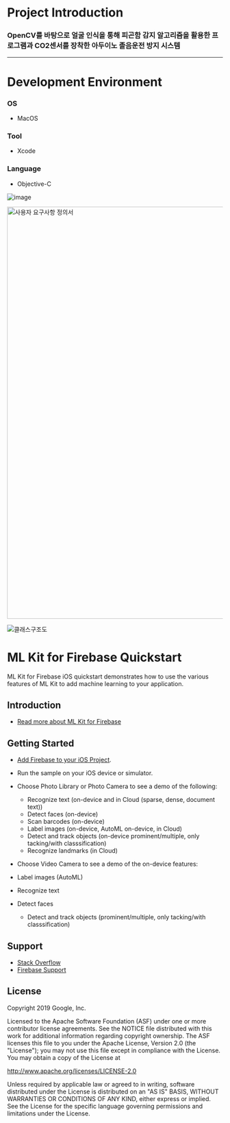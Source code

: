 # Project Introduction
### OpenCV를 바탕으로 얼굴 인식을 통해 피곤함 감지 알고리즘을 활용한 프로그램과 CO2센서를 장착한 아두이노 졸음운전 방지 시스템
---


# Development Environment

### OS 
- MacOS

### Tool 
- Xcode

### Language 
- Objective-C


![image](https://user-images.githubusercontent.com/45789578/125185812-d77e0f00-e261-11eb-90cb-a0327da3680f.png)

<img width="961" alt="사용자 요구사항 정의서" src="https://user-images.githubusercontent.com/45789578/125185702-427b1600-e261-11eb-9552-19bfb1b9ceb1.png">



![클래스구조도](https://user-images.githubusercontent.com/45789578/125185674-237c8400-e261-11eb-924b-ed7e5711de25.png)






ML Kit for Firebase Quickstart
=======================

ML Kit for Firebase iOS quickstart demonstrates how to use the various features of ML Kit to add machine
learning to your application.

Introduction
------------

- [Read more about ML Kit for Firebase](https://firebase.google.com/docs/ml-kit)

Getting Started
---------------

- [Add Firebase to your iOS Project](https://firebase.google.com/docs/ios/setup).
- Run the sample on your iOS device or simulator.
- Choose Photo Library or Photo Camera to see a demo of the following:
  - Recognize text (on-device and in Cloud (sparse, dense, document text))
  - Detect faces (on-device)
  - Scan barcodes (on-device)
  - Label images (on-device, AutoML on-device, in Cloud)
  - Detect and track objects (on-device prominent/multiple, only tacking/with classsification)
  - Recognize landmarks (in Cloud)

- Choose Video Camera to see a demo of the on-device features:
- Label images (AutoML)
- Recognize text
- Detect faces
  - Detect and track objects (prominent/multiple, only tacking/with classsification)

Support
-------

- [Stack Overflow](https://stackoverflow.com/questions/tagged/firebase-mlkit)
- [Firebase Support](https://firebase.google.com/support/)

License
-------

Copyright 2019 Google, Inc.

Licensed to the Apache Software Foundation (ASF) under one or more contributor
license agreements.  See the NOTICE file distributed with this work for
additional information regarding copyright ownership.  The ASF licenses this
file to you under the Apache License, Version 2.0 (the "License"); you may not
use this file except in compliance with the License.  You may obtain a copy of
the License at

  http://www.apache.org/licenses/LICENSE-2.0

Unless required by applicable law or agreed to in writing, software
distributed under the License is distributed on an "AS IS" BASIS, WITHOUT
WARRANTIES OR CONDITIONS OF ANY KIND, either express or implied.  See the
License for the specific language governing permissions and limitations under
the License.

